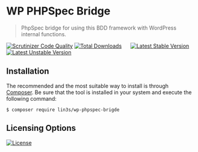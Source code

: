 # WP PHPSpec Bridge
> PhpSpec bridge for using this BDD framework with WordPress internal functions.

[![Scrutinizer Code Quality](https://scrutinizer-ci.com/g/LIN3S/WPPhpSpecBridge/badges/quality-score.png?b=master)](https://scrutinizer-ci.com/g/LIN3S/WPPhpSpecBridge/?branch=master)
[![Total Downloads](https://poser.pugx.org/lin3s/wp-phpspec-brigde/downloads)](https://packagist.org/packages/lin3s/wp-phpspec-brigde)
&nbsp;&nbsp;&nbsp;&nbsp;
[![Latest Stable Version](https://poser.pugx.org/lin3s/wp-phpspec-brigde/v/stable.svg)](https://packagist.org/packages/lin3s/wp-phpspec-brigde)
[![Latest Unstable Version](https://poser.pugx.org/lin3s/wp-phpspec-brigde/v/unstable.svg)](https://packagist.org/packages/lin3s/wp-phpspec-brigde)

## Installation
The recommended and the most suitable way to install is through [Composer][3]. Be sure that the tool is installed
in your system and execute the following command:

```shell
$ composer require lin3s/wp-phpspec-brigde
```

[1]: http://lin3s.com
[2]: https://github.com/LIN3S/WordpressStandard
[3]: https://getcomposer.org/download/

## Licensing Options
[![License](https://poser.pugx.org/lin3s/wp-phpspec-brigde/license.svg)](https://github.com/LIN3S/WPPhpSpecBridge/blob/master/LICENSE)
